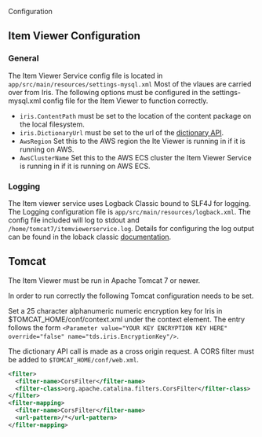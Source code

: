 Configuration

## Item Viewer Configuration
### General
The Item Viewer Service config file is located in `app/src/main/resources/settings-mysql.xml`
Most of the vlaues are carried over from Iris.
The following options must be configured in the settings-mysql.xml config file for the Item Viewer to function correctly.
- `iris.ContentPath` must be set to the location of the content package on the local filesystem.
- `iris.DictionaryUrl` must be set to the url of the [dictionary API](https://github.com/SmarterApp/TDS_Dictionary).
- `AwsRegion` Set this to the AWS region the Ite Viewer is running in if it is running on AWS.
- `AwsClusterName` Set this to the AWS ECS cluster the Item Viewer Service is running in if it is running on AWS ECS.

### Logging
The Item viewer service uses Logback Classic bound to SLF4J for logging.
The Logging configuration file is `app/src/main/resources/logback.xml`.
The config file included will log to stdout and `/home/tomcat7/itemviewerservice.log`.
Details for configuring the log output can be found in the loback classic [documentation](https://logback.qos.ch/manual/configuration.html).

## Tomcat
The Item Viewer must be run in Apache Tomcat 7 or newer.

In order to run correctly the following Tomcat configuration needs to be set.

Set a 25 character alphanumeric numeric encryption key for Iris in $TOMCAT_HOME/conf/context.xml under the context element.
The entry follows the form `<Parameter value="YOUR KEY ENCRYPTION KEY HERE" override="false" name="tds.iris.EncryptionKey"/>`.

The dictionary API call is made as a cross origin request. A CORS filter must be added to `$TOMCAT_HOME/conf/web.xml`.

```xml
<filter>
  <filter-name>CorsFilter</filter-name>
  <filter-class>org.apache.catalina.filters.CorsFilter</filter-class>
</filter>
<filter-mapping>
  <filter-name>CorsFilter</filter-name>
  <url-pattern>/*</url-pattern>
</filter-mapping>
```